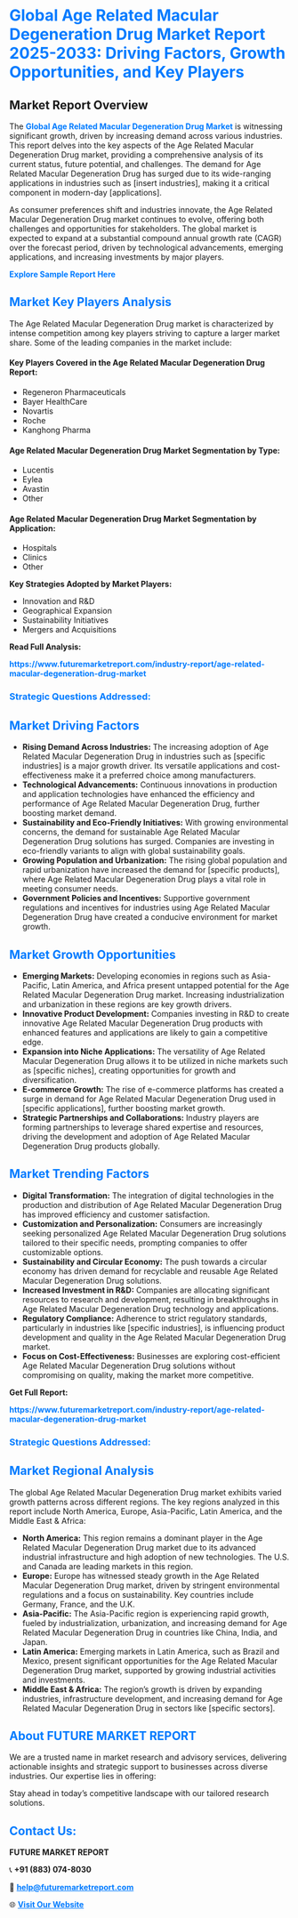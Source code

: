 <h1 style="color: #007BFF;">Global Age Related Macular Degeneration Drug Market Report 2025-2033: Driving Factors, Growth Opportunities, and Key Players</h1>

<section id="overview">
<h2>Market Report Overview</h2>
<p>The <a href="https://www.futuremarketreport.com/industry-report/age-related-macular-degeneration-drug-market" style="color: #007BFF; text-decoration: none;"><strong>Global Age Related Macular Degeneration Drug Market</strong></a> is witnessing significant growth, driven by increasing demand across various industries. This report delves into the key aspects of the Age Related Macular Degeneration Drug market, providing a comprehensive analysis of its current status, future potential, and challenges. The demand for Age Related Macular Degeneration Drug has surged due to its wide-ranging applications in industries such as [insert industries], making it a critical component in modern-day [applications].</p>
<p>As consumer preferences shift and industries innovate, the Age Related Macular Degeneration Drug market continues to evolve, offering both challenges and opportunities for stakeholders. The global market is expected to expand at a substantial compound annual growth rate (CAGR) over the forecast period, driven by technological advancements, emerging applications, and increasing investments by major players.</p>
</section>

<section id="overview">
<p><a href="https://www.futuremarketreport.com/request-sample/reportId=50334" style="color: #007BFF; text-decoration: none;"><strong>Explore Sample Report Here</strong></a></p>
</section>

<section id="key-players">
<h2 style="color: #007BFF;">Market Key Players Analysis</h2>
<p>The Age Related Macular Degeneration Drug market is characterized by intense competition among key players striving to capture a larger market share. Some of the leading companies in the market include:</p>
<h4>Key Players Covered in the Age Related Macular Degeneration Drug Report:</h4>
<ul><li>Regeneron Pharmaceuticals</li><li>Bayer HealthCare</li><li>Novartis</li><li>Roche</li><li>Kanghong Pharma</li></ul>
<h4>Age Related Macular Degeneration Drug Market Segmentation by Type:</h4>
<ul><li>Lucentis</li><li>Eylea</li><li>Avastin</li><li>Other</li></ul>

<h4>Age Related Macular Degeneration Drug Market Segmentation by Application:</h4>
<ul><li>Hospitals</li><li>Clinics</li><li>Other</li></ul>
<p><strong>Key Strategies Adopted by Market Players:</strong></p>
<ul>
<li>Innovation and R&D</li>
<li>Geographical Expansion</li>
<li>Sustainability Initiatives</li>
<li>Mergers and Acquisitions</li>
</ul>
</section>

<section>
<p><strong>Read Full Analysis: </strong></p><a href="https://www.futuremarketreport.com/industry-report/age-related-macular-degeneration-drug-market" style="color: #007BFF; text-decoration: none;"><strong>https://www.futuremarketreport.com/industry-report/age-related-macular-degeneration-drug-market</strong></a>
<h3 style="color: #007BFF;">Strategic Questions Addressed:</h3>
</section>

<section id="driving-factors">
<h2 style="color: #007BFF;">Market Driving Factors</h2>
<ul>
<li><strong>Rising Demand Across Industries:</strong> The increasing adoption of Age Related Macular Degeneration Drug in industries such as [specific industries] is a major growth driver. Its versatile applications and cost-effectiveness make it a preferred choice among manufacturers.</li>
<li><strong>Technological Advancements:</strong> Continuous innovations in production and application technologies have enhanced the efficiency and performance of Age Related Macular Degeneration Drug, further boosting market demand.</li>
<li><strong>Sustainability and Eco-Friendly Initiatives:</strong> With growing environmental concerns, the demand for sustainable Age Related Macular Degeneration Drug solutions has surged. Companies are investing in eco-friendly variants to align with global sustainability goals.</li>
<li><strong>Growing Population and Urbanization:</strong> The rising global population and rapid urbanization have increased the demand for [specific products], where Age Related Macular Degeneration Drug plays a vital role in meeting consumer needs.</li>
<li><strong>Government Policies and Incentives:</strong> Supportive government regulations and incentives for industries using Age Related Macular Degeneration Drug have created a conducive environment for market growth.</li>
</ul>
</section>

<section id="growth-opportunities">
<h2 style="color: #007BFF;">Market Growth Opportunities</h2>
<ul>
<li><strong>Emerging Markets:</strong> Developing economies in regions such as Asia-Pacific, Latin America, and Africa present untapped potential for the Age Related Macular Degeneration Drug market. Increasing industrialization and urbanization in these regions are key growth drivers.</li>
<li><strong>Innovative Product Development:</strong> Companies investing in R&D to create innovative Age Related Macular Degeneration Drug products with enhanced features and applications are likely to gain a competitive edge.</li>
<li><strong>Expansion into Niche Applications:</strong> The versatility of Age Related Macular Degeneration Drug allows it to be utilized in niche markets such as [specific niches], creating opportunities for growth and diversification.</li>
<li><strong>E-commerce Growth:</strong> The rise of e-commerce platforms has created a surge in demand for Age Related Macular Degeneration Drug used in [specific applications], further boosting market growth.</li>
<li><strong>Strategic Partnerships and Collaborations:</strong> Industry players are forming partnerships to leverage shared expertise and resources, driving the development and adoption of Age Related Macular Degeneration Drug products globally.</li>
</ul>
</section>

<section id="trending-factors">
<h2 style="color: #007BFF;">Market Trending Factors</h2>
<ul>
<li><strong>Digital Transformation:</strong> The integration of digital technologies in the production and distribution of Age Related Macular Degeneration Drug has improved efficiency and customer satisfaction.</li>
<li><strong>Customization and Personalization:</strong> Consumers are increasingly seeking personalized Age Related Macular Degeneration Drug solutions tailored to their specific needs, prompting companies to offer customizable options.</li>
<li><strong>Sustainability and Circular Economy:</strong> The push towards a circular economy has driven demand for recyclable and reusable Age Related Macular Degeneration Drug solutions.</li>
<li><strong>Increased Investment in R&D:</strong> Companies are allocating significant resources to research and development, resulting in breakthroughs in Age Related Macular Degeneration Drug technology and applications.</li>
<li><strong>Regulatory Compliance:</strong> Adherence to strict regulatory standards, particularly in industries like [specific industries], is influencing product development and quality in the Age Related Macular Degeneration Drug market.</li>
<li><strong>Focus on Cost-Effectiveness:</strong> Businesses are exploring cost-efficient Age Related Macular Degeneration Drug solutions without compromising on quality, making the market more competitive.</li>
</ul>
</section>

<section>
<p><strong>Get Full Report: </strong></p><a href="https://www.futuremarketreport.com/industry-report/age-related-macular-degeneration-drug-market" style="color: #007BFF; text-decoration: none;"><strong>https://www.futuremarketreport.com/industry-report/age-related-macular-degeneration-drug-market</strong></a>
<h3 style="color: #007BFF;">Strategic Questions Addressed:</h3>
</section>


<section id="regional-analysis">
<h2 style="color: #007BFF;">Market Regional Analysis</h2>
<p>The global Age Related Macular Degeneration Drug market exhibits varied growth patterns across different regions. The key regions analyzed in this report include North America, Europe, Asia-Pacific, Latin America, and the Middle East & Africa:</p>
<ul>
<li><strong>North America:</strong> This region remains a dominant player in the Age Related Macular Degeneration Drug market due to its advanced industrial infrastructure and high adoption of new technologies. The U.S. and Canada are leading markets in this region.</li>
<li><strong>Europe:</strong> Europe has witnessed steady growth in the Age Related Macular Degeneration Drug market, driven by stringent environmental regulations and a focus on sustainability. Key countries include Germany, France, and the U.K.</li>
<li><strong>Asia-Pacific:</strong> The Asia-Pacific region is experiencing rapid growth, fueled by industrialization, urbanization, and increasing demand for Age Related Macular Degeneration Drug in countries like China, India, and Japan.</li>
<li><strong>Latin America:</strong> Emerging markets in Latin America, such as Brazil and Mexico, present significant opportunities for the Age Related Macular Degeneration Drug market, supported by growing industrial activities and investments.</li>
<li><strong>Middle East & Africa:</strong> The region’s growth is driven by expanding industries, infrastructure development, and increasing demand for Age Related Macular Degeneration Drug in sectors like [specific sectors].</li>
</ul>
</section>

<footer>
<h2 style="color: #007BFF;">About FUTURE MARKET REPORT</h2>
<p>We are a trusted name in market research and advisory services, delivering actionable insights and strategic support to businesses across diverse industries. Our expertise lies in offering:</p>

<p>Stay ahead in today’s competitive landscape with our tailored research solutions.</p>

<h2 style="color: #007BFF;">Contact Us:</h2>
<p><strong>FUTURE MARKET REPORT</strong></p>
<p>📞 <strong>+91 (883) 074-8030</strong></p>
<p>📧 <strong><a href="mailto:help@futuremarketreport.com" style="color: #007BFF;">help@futuremarketreport.com</a></strong></p>
<p>🌐 <strong><a href="https://www.futuremarketreport.com/" style="color: #007BFF;">Visit Our Website</a></strong></p>
</footer>